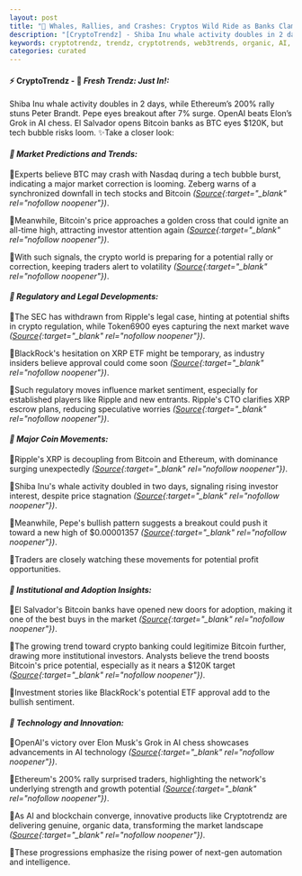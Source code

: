 ```yaml
---
layout: post
title: "🌇 Whales, Rallies, and Crashes: Cryptos Wild Ride as Banks Clamp Down"
description: "[CryptoTrendz] - Shiba Inu whale activity doubles in 2 days, while Ethereum’s 200% rally stuns Peter Brandt. Pepe eyes breakout after 7% surge. OpenAI beats Elon’s Grok in AI chess. El Salvador opens Bitcoin banks as BTC eyes $120K, but tech bubble risks loom."
keywords: cryptotrendz, trendz, cryptotrends, web3trends, organic, AI, Dogecoin, Pepe, XRP, Bitcoin, CTO, Crypto, Trading, Memecoin, Elon, BTC, Ethereum
categories: curated
---
```


#### ⚡ CryptoTrendz - 📌 *Fresh Trendz: Just In!:*

Shiba Inu whale activity doubles in 2 days, while Ethereum’s 200% rally stuns Peter Brandt. Pepe eyes breakout after 7% surge. OpenAI beats Elon’s Grok in AI chess. El Salvador opens Bitcoin banks as BTC eyes $120K, but tech bubble risks loom. ✨Take a closer look:


#### *🔖  Market Predictions and Trends:*  

🔹Experts believe BTC may crash with Nasdaq during a tech bubble burst, indicating a major market correction is looming. Zeberg warns of a synchronized downfall in tech stocks and Bitcoin *([Source](https://s.avyag.com/6rv6){:target="_blank" rel="nofollow noopener"})*.  

🔹Meanwhile, Bitcoin's price approaches a golden cross that could ignite an all-time high, attracting investor attention again *([Source](https://s.avyag.com/g1nv){:target="_blank" rel="nofollow noopener"})*.  

🔹With such signals, the crypto world is preparing for a potential rally or correction, keeping traders alert to volatility *([Source](https://s.avyag.com/zqkv){:target="_blank" rel="nofollow noopener"})*.  

#### *🔖  Regulatory and Legal Developments:*  

🔹The SEC has withdrawn from Ripple's legal case, hinting at potential shifts in crypto regulation, while Token6900 eyes capturing the next market wave *([Source](https://s.avyag.com/axuh){:target="_blank" rel="nofollow noopener"})*.  

🔹BlackRock's hesitation on XRP ETF might be temporary, as industry insiders believe approval could come soon *([Source](https://s.avyag.com/6h4j){:target="_blank" rel="nofollow noopener"})*.  

🔹Such regulatory moves influence market sentiment, especially for established players like Ripple and new entrants. Ripple's CTO clarifies XRP escrow plans, reducing speculative worries *([Source](https://s.avyag.com/ntry){:target="_blank" rel="nofollow noopener"})*.  

#### *🔖  Major Coin Movements:*  

🔹Ripple's XRP is decoupling from Bitcoin and Ethereum, with dominance surging unexpectedly *([Source](https://s.avyag.com/tlki){:target="_blank" rel="nofollow noopener"})*.  

🔹Shiba Inu's whale activity doubled in two days, signaling rising investor interest, despite price stagnation *([Source](https://s.avyag.com/xpl8){:target="_blank" rel="nofollow noopener"})*.  

🔹Meanwhile, Pepe's bullish pattern suggests a breakout could push it toward a new high of $0.00001357 *([Source](https://s.avyag.com/7zer){:target="_blank" rel="nofollow noopener"})*.  

🔹Traders are closely watching these movements for potential profit opportunities.

#### *🔖  Institutional and Adoption Insights:*  

🔹El Salvador's Bitcoin banks have opened new doors for adoption, making it one of the best buys in the market *([Source](https://s.avyag.com/n66e){:target="_blank" rel="nofollow noopener"})*.  

🔹The growing trend toward crypto banking could legitimize Bitcoin further, drawing more institutional investors. Analysts believe the trend boosts Bitcoin's price potential, especially as it nears a $120K target *([Source](https://s.avyag.com/zqkv){:target="_blank" rel="nofollow noopener"})*.  

🔹Investment stories like BlackRock's potential ETF approval add to the bullish sentiment.

#### *🔖  Technology and Innovation:*  

🔹OpenAI's victory over Elon Musk's Grok in AI chess showcases advancements in AI technology *([Source](https://s.avyag.com/sf6j){:target="_blank" rel="nofollow noopener"})*.  

🔹Ethereum's 200% rally surprised traders, highlighting the network's underlying strength and growth potential *([Source](https://s.avyag.com/0l6c){:target="_blank" rel="nofollow noopener"})*.  

🔹As AI and blockchain converge, innovative products like Cryptotrendz are delivering genuine, organic data, transforming the market landscape *([Source](https://s.avyag.com/newslink1){:target="_blank" rel="nofollow noopener"})*.  

🔹These progressions emphasize the rising power of next-gen automation and intelligence.